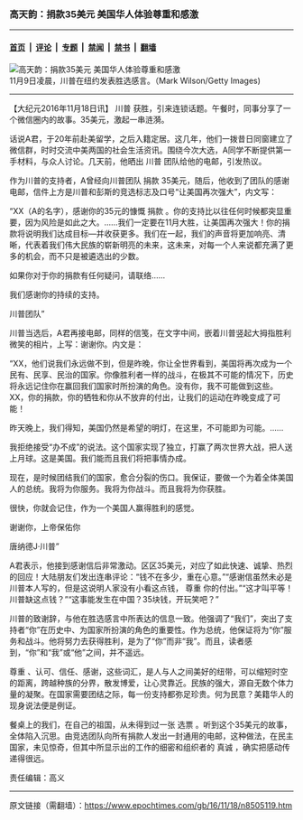 ### 高天韵：捐款35美元 美国华人体验尊重和感激

---

#### [首页](../../../..?n8505119) &nbsp;|&nbsp; [评论](../../../../../epoch-comment?n8505119) &nbsp;|&nbsp; [专题](../../../../../epoch-special?n8505119) &nbsp;|&nbsp; [禁闻](../../../../../epoch-news?n8505119) &nbsp;|&nbsp; [禁书](../../../../../books?n8505119) &nbsp;|&nbsp; [翻墙](https://github.com/gfw-breaker/nogfw/blob/master/README.md?n8505119)


<div><img alt="高天韵：捐款35美元 美国华人体验尊重和感激" class="attachment-djy_600_400 size-djy_600_400 wp-post-image" src="https://i.epochtimes.com/assets/uploads/2016/11/GettyImages-621866218-600x400-1-e1479450418238.jpg"/>
<div class="caption">
 11月9日凌晨，川普在纽约发表胜选感言。（Mark Wilson/Getty Images)
</div></div><hr/><div class="post_content" id="artbody" itemprop="articleBody">
 <!-- article content begin -->
 <p>
  【大纪元2016年11月18日讯】
  <ok href="https://www.epochtimes.com/gb/tag/%E5%B7%9D%E6%99%AE.html">
   川普
  </ok>
  获胜，引来连锁话题。午餐时，同事分享了一个微信圈内的故事。35美元，激起一串涟漪。
 </p>
 <p>
  话说A君，于20年前赴美留学，之后入籍定居。这几年，他们一拨昔日同窗建立了微信群，时时交流中美两国的社会生活资讯。围绕今次大选，A同学不断提供第一手材料，与众人讨论。几天前，他晒出
  <ok href="https://www.epochtimes.com/gb/tag/%E5%B7%9D%E6%99%AE.html">
   川普
  </ok>
  团队给他的电邮，引发热议。
 </p>
 <p>
  作为川普的支持者，A曾经向川普团队
  <ok href="https://www.epochtimes.com/gb/tag/%E6%8D%90%E6%AC%BE.html">
   捐款
  </ok>
  35美元，随后，他收到了团队的感谢电邮，信件上方是川普和彭斯的竞选标志及口号“让美国再次强大”，内文写：
 </p>
 <p>
  “XX（A的名字），感谢你的35元的慷慨
  <ok href="https://www.epochtimes.com/gb/tag/%E6%8D%90%E6%AC%BE.html">
   捐款
  </ok>
  。你的支持比以往任何时候都突显重要，因为风险是如此之大。……我们一定要在11月大胜，让美国再次强大！你的捐款将说明我们达成目标—并收获更多。我们在一起，我们的声音将更加响亮、清晰，代表着我们伟大民族的崭新明亮的未来，这未来，对每一个人来说都充满了更多的机会，而不只是被遴选出的少数。
 </p>
 <p>
  如果你对于你的捐款有任何疑问，请联络……
 </p>
 <p>
  我们感谢你的持续的支持。
 </p>
 <p>
  川普团队”
 </p>
 <p>
  川普当选后，A君再接电邮，同样的信笺，在文字中间，嵌着川普竖起大拇指胜利微笑的相片，上写：谢谢你。内文是：
 </p>
 <p>
  “XX，他们说我们永远做不到，但是昨晚，你让全世界看到，美国将再次成为一个民有、民享、民治的国家。你像胜利者一样的战斗，在极其不可能的情况下，历史将永远记住你在赢回我们国家时所扮演的角色。没有你，我不可能做到这些。XX，你的捐款，你的牺牲和你从不放弃的付出，让我们的运动在昨晚变成了可能！
 </p>
 <p>
  昨天晚上，我们得知，美国仍然是希望的明灯，在这里，不可能即为可能。……
 </p>
 <p>
  我拒绝接受“办不成”的说法。这个国家实现了独立，打赢了两次世界大战，把人送上月球。这是美国。我们能而且我们将把事情办成。
 </p>
 <p>
  现在，是时候团结我们的国家，愈合分裂的伤口。我保证，要做一个为着全体美国人的总统。我将为你服务。我将为你战斗。而且我将为你获胜。
 </p>
 <p>
  很快，你就会记住，作为一个美国人赢得胜利的感觉。
 </p>
 <p>
  谢谢你，上帝保佑你
 </p>
 <p>
  唐纳德J‧川普”
 </p>
 <p>
  A君表示，他接到感谢信后非常激动。区区35美元，对应了如此快速、诚挚、热烈的回应！大陆朋友们发出连串评论：“钱不在多少，重在心意。”“感谢信虽然未必是川普本人写的，但是这说明人家没有小看这点钱，
  <ok href="https://www.epochtimes.com/gb/tag/%E5%B0%8A%E9%87%8D.html">
   尊重
  </ok>
  你的付出。”“这才叫平等！川普缺这点钱？”“这事能发生在中国？35块钱，开玩笑吧？”
 </p>
 <p>
  川普的致谢辞，与他在胜选感言中所表达的信息一致。他强调了“我们”，突出了支持者“你”在历史中、为国家所扮演的角色的重要性。作为总统，他保证将为“你”服务和战斗。他将努力去获得胜利，是为了“你”而非“我”。而且，读者感到，“你”和“我”或“他”之间，并不遥远。
 </p>
 <p>
  <ok href="https://www.epochtimes.com/gb/tag/%E5%B0%8A%E9%87%8D.html">
   尊重
  </ok>
  、认可、信任、感谢，这些词汇，是人与人之间美好的纽带，可以缩短时空的距离，跨越种族的分界，散发博爱，让心灵靠近。民族的强大，源自无数个体力量的凝聚。在国家需要团结之际，每一份支持都弥足珍贵。何为民意？美籍华人的现身说法便是例证。
 </p>
 <p>
  餐桌上的我们，在自己的祖国，从未得到过一张
  <ok href="https://www.epochtimes.com/gb/tag/%E9%80%89%E7%A5%A8.html">
   选票
  </ok>
  。听到这个35美元的故事，全体陷入沉思。由竞选团队向所有捐款人发出一封通用的电邮，这种做法，在民主国家，未见惊奇，但其中所显示出的工作的细密和组织者的
  <ok href="https://www.epochtimes.com/gb/tag/%E7%9C%9F%E8%AF%9A.html">
   真诚
  </ok>
  ，确实把感动传递得很远。
 </p>
 <p>
  责任编辑：高义
 </p>
 <!-- article content end -->
 <div id="below_article_ad">
 </div>
</div>


---

原文链接（需翻墙）：https://www.epochtimes.com/gb/16/11/18/n8505119.htm
